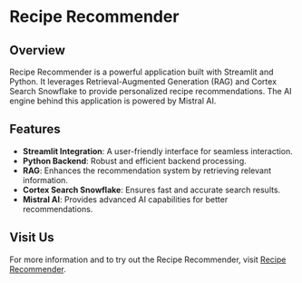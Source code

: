 # Recipe Recommender

## Overview
Recipe Recommender is a powerful application built with Streamlit and Python. It leverages Retrieval-Augmented Generation (RAG) and Cortex Search Snowflake to provide personalized recipe recommendations. The AI engine behind this application is powered by Mistral AI.

## Features
- **Streamlit Integration**: A user-friendly interface for seamless interaction.
- **Python Backend**: Robust and efficient backend processing.
- **RAG**: Enhances the recommendation system by retrieving relevant information.
- **Cortex Search Snowflake**: Ensures fast and accurate search results.
- **Mistral AI**: Provides advanced AI capabilities for better recommendations.

## Visit Us
For more information and to try out the Recipe Recommender, visit [Recipe Recommender](http://example.com).
